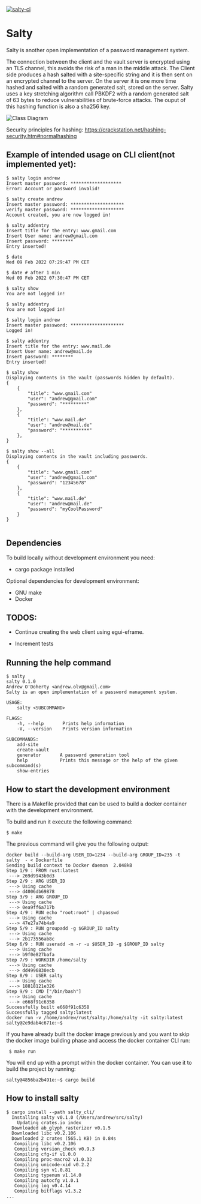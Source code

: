 [![salty-ci](https://github.com/andrw85/salty/actions/workflows/rust.yml/badge.svg)](https://github.com/andrw85/salty/actions/workflows/rust.yml)

# Salty
Salty is another open implementation of a password management system.

The connection between the client and the vault server is encrypted using an TLS channel, this avoids the risk of a man in the middle attack.
The Client side produces a hash salted with a site-specific string and it is then sent on an encrypted channel to the server. On the server it is one more time hashed and salted with a random generated salt, stored on the server. Salty uses a key stretching algorithm call PBKDF2 with a random generated salt of 63 bytes to reduce vulnerabilities of brute-force attacks. The ouput of this hashing function is also a sha256 key.

![Class Diagram](http://www.plantuml.com/plantuml/proxy?cache=no&src=https://raw.githubusercontent.com/andrw85/salty/main/uml/architecture.puml)

Security principles for hashing: https://crackstation.net/hashing-security.htm#normalhashing


## Example of intended usage on CLI client(not implemented yet):
```
$ salty login andrew
Insert master password: *******************
Error: Account or password invalid!

$ salty create andrew
Insert master password: ********************
verify master password: ********************
Account created, you are now logged in!

$ salty addentry
Insert title for the entry: www.gmail.com
Insert User name: andrew@gmail.com
Insert password: ********
Entry inserted!

$ date
Wed 09 Feb 2022 07:29:47 PM CET

$ date # after 1 min
Wed 09 Feb 2022 07:30:47 PM CET

$ salty show
You are not logged in!

$ salty addentry
You are not logged in!

$ salty login andrew
Insert master password: ********************
Logged in!

$ salty addentry
Insert title for the entry: www.mail.de
Insert User name: andrew@mail.de
Insert password: ********
Entry inserted!

$ salty show 
Displaying contents in the vault (passwords hidden by default).
{
	{
		"title": "www.gmail.com"
		"user": "andrew@gmail.com"
		"password": "*********"
	},
	{
		"title": "www.mail.de"
		"user": "andrew@mail.de"
		"password": "**********"
	},
}

$ salty show --all
Displaying contents in the vault including passwords.
{
	{
		"title": "www.gmail.com"
		"user": "andrew@gmail.com"
		"password": "12345678"
	},
	{
		"title": "www.mail.de"
		"user": "andrew@mail.de"
		"password": "myCoolPassword"
	}
}


```

## Dependencies

To build locally without development environment you need:

- cargo package installed

Optional dependencies for development environment:

- GNU make
- Docker

## TODOS:

- Continue creating the web client using egui-eframe.

- Increment tests

## Running the help command

```
$ salty
salty 0.1.0
Andrew O'Doherty <andrew.olv@gmail.com>
Salty is an open implementation of a password management system.

USAGE:
    salty <SUBCOMMAND>

FLAGS:
    -h, --help       Prints help information
    -V, --version    Prints version information

SUBCOMMANDS:
    add-site
    create-vault
    generator       A password generation tool
    help            Prints this message or the help of the given subcommand(s)
    show-entries
```

## How to start the development environment

There is a Makefile provided that can be used to build a docker container with the development environment.

To build and run it execute the following command:
```
$ make
```
The previous command will give you the following output:
```
docker build --build-arg USER_ID=1234 --build-arg GROUP_ID=235 -t salty  - < Dockerfile
Sending build context to Docker daemon  2.048kB
Step 1/9 : FROM rust:latest
 ---> 269d9943b0d3
Step 2/9 : ARG USER_ID
 ---> Using cache
 ---> d4006db69878
Step 3/9 : ARG GROUP_ID
 ---> Using cache
 ---> 0ea9ff6a717b
Step 4/9 : RUN echo "root:root" | chpasswd
 ---> Using cache
 ---> 47e27a74b4a9
Step 5/9 : RUN groupadd -g $GROUP_ID salty
 ---> Using cache
 ---> 2b173556ab8c
Step 6/9 : RUN useradd -m -r -u $USER_ID -g $GROUP_ID salty
 ---> Using cache
 ---> b9f0e827bafa
Step 7/9 : WORKDIR /home/salty
 ---> Using cache
 ---> dd4996830ecb
Step 8/9 : USER salty
 ---> Using cache
 ---> 18818121e326
Step 9/9 : CMD ["/bin/bash"]
 ---> Using cache
 ---> e668f91c6358
Successfully built e668f91c6358
Successfully tagged salty:latest
docker run -v /home/andrew/rust/salty:/home/salty -it salty:latest
salty@2e9dab4c671e:~$
```

If you have already built the docker image previously and you want to skip the docker image building phase and access the docker container CLI run:

```
 $ make run
```
You will end up with a prompt within the docker container. You can use it to build the project by running:

```
salty@4856ba2b491e:~$ cargo build
```
## How to install salty

```
$ cargo install --path salty_cli/
  Installing salty v0.1.0 (/Users/andrew/src/salty)
    Updating crates.io index
  Downloaded ab_glyph_rasterizer v0.1.5
  Downloaded libc v0.2.106
  Downloaded 2 crates (565.1 KB) in 0.84s
   Compiling libc v0.2.106
   Compiling version_check v0.9.3
   Compiling cfg-if v1.0.0
   Compiling proc-macro2 v1.0.32
   Compiling unicode-xid v0.2.2
   Compiling syn v1.0.81
   Compiling typenum v1.14.0
   Compiling autocfg v1.0.1
   Compiling log v0.4.14
   Compiling bitflags v1.3.2
...
```
